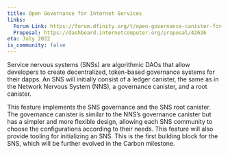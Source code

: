 ```yaml
---
title: Open Governance for Internet Services
links:
  Forum Link: https://forum.dfinity.org/t/open-governance-canister-for-sns-design-proposal/10224
  Proposal: https://dashboard.internetcomputer.org/proposal/42626
eta: July 2022
is_community: false
---
```


Service nervous systems (SNSs) are algorithmic DAOs that allow developers to create decentralized, token-based governance systems for their dapps. An SNS will initially consist of a ledger canister, the same as in the Network Nervous System (NNS), a governance canister, and a root canister.

This feature implements the SNS governance and the SNS root canister. The governance canister is similar to the NNS’s governance canister but has a simpler and more flexible design, allowing each SNS community to choose the configurations according to their needs. This feature will also provide tooling for initializing an SNS. This is the first building block for the SNS, which will be further evolved in the Carbon milestone.

